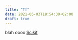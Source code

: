 ```yaml
---
title: "Tf"
date: 2021-05-03T18:54:30+02:00
draft: true
---
```


<!---more--->

blah  oooo 
[Scikit](https://ic0nml.github.io/scikit/intro.md)
